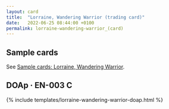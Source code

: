 ```yaml
---
layout: card
title:  "Lorraine, Wandering Warrior (trading card)"
date:   2022-06-25 08:44:00 +0100
permalink: lorraine-wandering-warrior_(card)
---
```


## Sample cards

See [Sample cards: Lorraine, Wandering Warrior](/lorraine-wandering-warrior-samples).

## DOAp &middot; EN-003 C

{% include templates/lorraine-wandering-warrior-doap.html %}